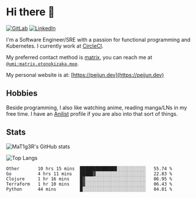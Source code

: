 # Hi there 👋
[<img alt="GitLab" src="https://img.shields.io/badge/gitlab%20-%23181717.svg?&style=for-the-badge&logo=gitlab&logoColor=white"/>](https://gitlab.otonokizaka.moe/Umi)
[<img alt="LinkedIn" src="https://img.shields.io/badge/linkedin%20-%230077B5.svg?&style=for-the-badge&logo=linkedin&logoColor=white"/>](https://www.linkedin.com/in/peijun-ma)

I'm a Software Engineer/SRE with a passion for functional programming and Kubernetes.
I currently work at [CircleCI](https://circleci.com/).

My preferred contact method is [matrix](https://matrix.org),
you can reach me at [`@umi:matrix.otonokizaka.moe`](https://matrix.to/#/@umi:matrix.otonokizaka.moe).

My personal website is at: [https://peijun.dev](https://peijun.dev)

## Hobbies

Beside programming, I also like watching anime, reading manga/LNs in my free time.
I have an [Anilist](https://anilist.co/user/MaT1g3R/) profile if you are also into that sort of things.

## Stats

![MaT1g3R's GitHub stats](https://github-readme-stats.vercel.app/api?username=MaT1g3R&count_private=true&show_icons=true&theme=tokyonight)

![Top Langs](https://github-readme-stats.vercel.app/api/top-langs/?username=MaT1g3R&count_private=true&theme=tokyonight&layout=compact&langs_count=7)

<!--START_SECTION:waka-->
```text
Other       10 hrs 15 mins  ██████████████░░░░░░░░░░░   55.74 % 
Go          4 hrs 11 mins   █████▓░░░░░░░░░░░░░░░░░░░   22.83 % 
Clojure     1 hr 16 mins    █▓░░░░░░░░░░░░░░░░░░░░░░░   06.95 % 
Terraform   1 hr 10 mins    █▓░░░░░░░░░░░░░░░░░░░░░░░   06.43 % 
Python      44 mins         █░░░░░░░░░░░░░░░░░░░░░░░░   04.01 % 
```
<!--END_SECTION:waka-->
